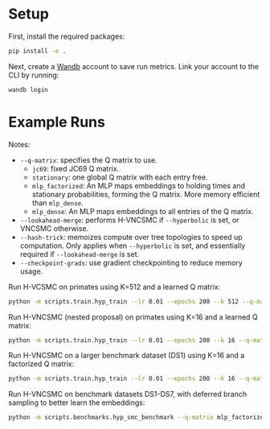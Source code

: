 # Setup

First, install the required packages:

```bash
pip install -e .
```

Next, create a [Wandb](https://wandb.ai) account to save run metrics. Link your
account to the CLI by running:

```bash
wandb login
```

# Example Runs

Notes:

- `--q-matrix`: specifies the Q matrix to use.
  - `jc69`: fixed JC69 Q matrix.
  - `stationary`: one global Q matrix with each entry free.
  - `mlp_factorized`: An MLP maps embeddings to holding times and stationary
    probabilities, forming the Q matrix. More memory efficient than `mlp_dense`.
  - `mlp_dense`: An MLP maps embeddings to all entries of the Q matrix.
- `--lookahead-merge`: performs H-VNCSMC if `--hyperbolic` is set, or VNCSMC
  otherwise.
- `--hash-trick`: memoizes compute over tree topologies to speed up computation.
  Only applies when `--hyperbolic` is set, and essentially required if
  `--lookahead-merge` is set.
- `--checkpoint-grads`: use gradient checkpointing to reduce memory usage.

Run H-VCSMC on primates using K=512 and a learned Q matrix:

```bash
python -m scripts.train.hyp_train --lr 0.01 --epochs 200 --k 512 --q-matrix mlp_dense --hash-trick data/primates.phy
```

Run H-VNCSMC (nested proposal) on primates using K=16 and a learned Q matrix:

```bash
python -m scripts.train.hyp_train --lr 0.01 --epochs 200 --k 16 --q-matrix mlp_dense --lookahead-merge --hash-trick data/primates.phy
```

Run H-VNCSMC on a larger benchmark dataset (DS1) using K=16 and a factorized Q
matrix:

```bash
python -m scripts.train.hyp_train --lr 0.01 --epochs 200 --k 16 --q-matrix mlp_factorized --lookahead-merge --hash-trick --checkpoint-grads data/hohna/DS1.phy
```

Run H-VNCSMC on benchmark datasets DS1-DS7, with deferred branch sampling to
better learn the embeddings:

```bash
python -m scripts.benchmarks.hyp_smc_benchmark --q-matrix mlp_factorized
```
